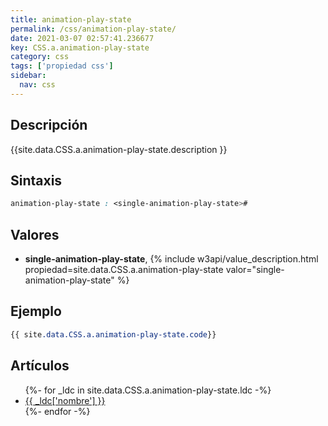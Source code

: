 ```yaml
---
title: animation-play-state
permalink: /css/animation-play-state/
date: 2021-03-07 02:57:41.236677
key: CSS.a.animation-play-state
category: css
tags: ['propiedad css']
sidebar: 
  nav: css
---
```


## Descripción
{{site.data.CSS.a.animation-play-state.description }}

## Sintaxis
~~~css
animation-play-state : <single-animation-play-state>#
~~~

## Valores
* **single-animation-play-state**,  {% include w3api/value_description.html propiedad=site.data.CSS.a.animation-play-state valor="single-animation-play-state" %}

## Ejemplo
~~~css
{{ site.data.CSS.a.animation-play-state.code}}
~~~

## Artículos
<ul>
{%- for _ldc in site.data.CSS.a.animation-play-state.ldc -%}
   <li>
       <a href="{{_ldc['url'] }}">{{ _ldc['nombre'] }}</a>
   </li>
{%- endfor -%}
</ul>
